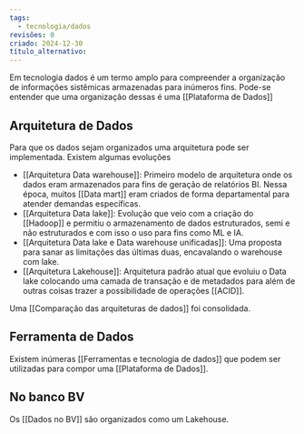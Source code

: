 ```yaml
---
tags:
  - tecnologia/dados
revisões: 0
criado: 2024-12-30
título_alternativo:
---
```

Em tecnologia dados é um termo amplo para compreender a organização de informações sistêmicas armazenadas para inúmeros fins. Pode-se entender que uma organização dessas é uma [[Plataforma de Dados]]

## Arquitetura de Dados
Para que os dados sejam organizados uma arquitetura pode ser implementada. Existem algumas evoluções
- [[Arquitetura Data warehouse]]: Primeiro modelo de arquitetura onde os dados eram armazenados para fins de geração de relatórios BI. Nessa época, muitos [[Data mart]] eram criados de forma departamental para atender demandas específicas.
- [[Arquitetura Data lake]]: Evolução que veio com a criação do [[Hadoop]] e permitiu o armazenamento de dados estruturados, semi e não estruturados e com isso o uso para fins como ML e IA.
- [[Arquitetura Data lake e Data warehouse unificadas]]: Uma proposta para sanar as limitações das últimas duas, encavalando o warehouse com lake. 
- [[Arquitetura Lakehouse]]: Arquitetura padrão atual que evoluiu o Data lake colocando uma camada de transação e de metadados para além de outras coisas trazer a possibilidade de operações [[ACID]].

Uma [[Comparação das arquiteturas de dados]] foi consolidada.
## Ferramenta de Dados
Existem inúmeras [[Ferramentas e tecnologia de dados]] que podem ser utilizadas para compor uma [[Plataforma de Dados]].
## No banco BV
Os [[Dados no BV]] são organizados como um Lakehouse. 